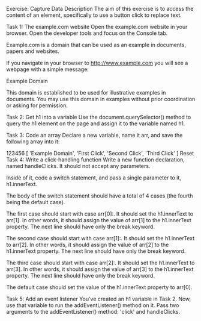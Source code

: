 Exercise: Capture Data
Description
The aim of this exercise is to access the content of an element, specifically to use a button click to replace text.

Task 1: The example.com website
Open the 
example.com
 website in your browser. Open the developer tools and focus on the Console tab.

Example.com is a domain that can be used as an example in documents, papers and websites.

If you navigate in your browser to 
http://www.example.com
  you will see a webpage with a simple message:

Example Domain

This domain is established to be used for illustrative examples in documents. You may use this domain in examples without prior coordination or asking for permission.

Task 2: Get h1 into a variable
Use the document.querySelector() method to query the h1 element on the page and assign it to the variable named h1.

Task 3: Code an array
Declare a new variable, name it arr, and save the following array into it:

123456
[
    'Example Domain',
    'First Click',
    'Second Click',
    'Third Click'
]
Reset
Task 4: Write a click-handling function
Write a new function declaration, named handleClicks. It should not accept any parameters.

Inside of it, code a switch statement, and pass a single parameter to it, h1.innerText.

The body of the switch statement should have a total of 4 cases (the fourth being the default case).

The first case should start with case arr[0]:. It should set the h1.innerText to arr[1]. In other words, it should assign the value of arr[1] to the h1.innerText property. The next line should have only the break keyword.

The second case should start with case arr[1]:. It should set the h1.innerText to arr[2]. In other words, it should assign the value of arr[2] to the h1.innerText property. The next line should have only the break keyword.

The third case should start with case arr[2]:. It should set the h1.innerText to arr[3]. In other words, it should assign the value of arr[3] to the h1.innerText property. The next line should have only the break keyword.

The default case should set the value of the h1.innerText property to arr[0].

Task 5: Add an event listener
You've created an h1 variable in Task 2. Now, use that variable to run the addEventListener() method on it. Pass two arguments to the addEventListener() method: 'click' and handleClicks.

